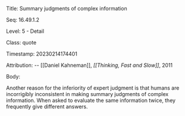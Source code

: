 Title:  Summary judgments of complex information

Seq:    16.49.1.2

Level:  5 - Detail

Class:  quote

Timestamp: 20230214174401

Attribution: -- [[Daniel Kahneman]], *[[Thinking, Fast and Slow]]*, 2011

Body:

Another reason for the inferiority of expert judgment is that humans are incorrigibly inconsistent in making summary judgments of complex information. When asked to evaluate the same information twice, they frequently give different answers.

